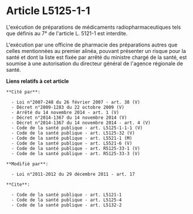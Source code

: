 # Article L5125-1-1

L'exécution de préparations de médicaments radiopharmaceutiques tels que définis au 7° de l'article L. 5121-1 est interdite.

L'exécution par  une officine de pharmacie des préparations autres que celles  mentionnées au premier alinéa, pouvant
présenter un risque pour la santé  et dont la liste est fixée par arrêté du ministre chargé de la santé,  est soumise à une
autorisation du directeur général de l'agence  régionale de santé.

**Liens relatifs à cet article**

	**Cité par**:

	  - Loi n°2007-248 du 26 février 2007 - art. 38 (V)
	  - Décret n°2009-1283 du 22 octobre 2009 (V)
	  - Arrêté du 14 novembre 2014 - art. 1 (V)
	  - Décret n°2014-1367 du 14 novembre 2014 (V)
	  - Décret n°2014-1367 du 14 novembre 2014 - art. 4 (V)
	  - Code de la santé publique - art. L5125-1-1-1 (V)
	  - Code de la santé publique - art. L5125-32 (V)
	  - Code de la santé publique - art. L5521-1 (M)
	  - Code de la santé publique - art. L5521-6 (V)
	  - Code de la santé publique - art. R5125-33-1 (V)
	  - Code de la santé publique - art. R5125-33-3 (V)

	**Modifié par**:

	  - Loi n°2011-2012 du 29 décembre 2011 - art. 17

	**Cite**:

	  - Code de la santé publique - art. L5121-1
	  - Code de la santé publique - art. L5125-4
	  - Code de la santé publique - art. L5132-2
